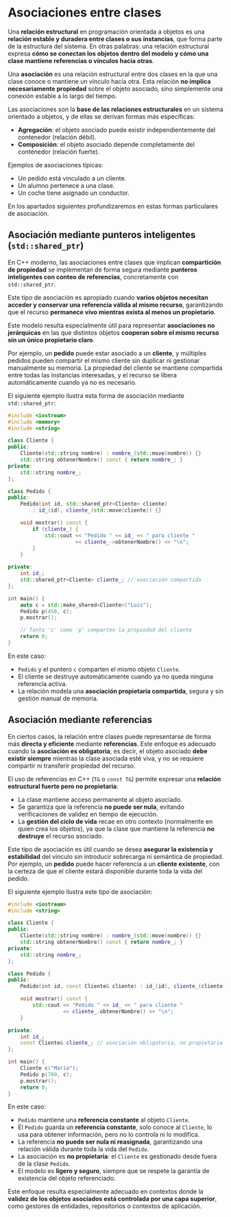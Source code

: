 # Asociaciones entre clases

Una **relación estructural** en programación orientada a objetos es una **relación estable y duradera entre clases o sus instancias**, que forma parte de la estructura del sistema.
En otras palabras: una relación estructural expresa **cómo se conectan los objetos dentro del modelo y cómo una clase mantiene referencias o vínculos hacia otras**.

Una **asociación** es una relación estructural entre dos clases en la que una clase conoce o mantiene un vínculo hacia otra. Esta relación **no implica necesariamente propiedad** sobre el objeto asociado, sino simplemente una conexión estable a lo largo del tiempo.

Las asociaciones son la **base de las relaciones estructurales** en un sistema orientado a objetos, y de ellas se derivan formas más específicas:

* **Agregación**: el objeto asociado puede existir independientemente del contenedor (relación débil).
* **Composición**: el objeto asociado depende completamente del contenedor (relación fuerte).

Ejemplos de asociaciones típicas:

* Un pedido está vinculado a un cliente.
* Un alumno pertenece a una clase.
* Un coche tiene asignado un conductor.

En los apartados siguientes profundizaremos en estas formas particulares de asociación.

## Asociación mediante punteros inteligentes (`std::shared_ptr`)

En C++ moderno, las asociaciones entre clases que implican **compartición de propiedad** se implementan de forma segura mediante **punteros inteligentes con conteo de referencias**, concretamente con `std::shared_ptr`.

Este tipo de asociación es apropiado cuando **varios objetos necesitan acceder y conservar una referencia válida al mismo recurso**, garantizando que el recurso **permanece vivo mientras exista al menos un propietario**.

Este modelo resulta especialmente útil para representar **asociaciones no jerárquicas** en las que distintos objetos **cooperan sobre el mismo recurso sin un único propietario claro**.

Por ejemplo, un **pedido** puede estar asociado a un **cliente**, y múltiples pedidos pueden compartir el mismo cliente sin duplicar ni gestionar manualmente su memoria.
La propiedad del cliente se mantiene compartida entre todas las instancias interesadas, y el recurso se libera automáticamente cuando ya no es necesario.

El siguiente ejemplo ilustra esta forma de asociación mediante `std::shared_ptr`:

```cpp
#include <iostream>
#include <memory>
#include <string>

class Cliente {
public:
    Cliente(std::string nombre) : nombre_(std::move(nombre)) {}
    std::string obtenerNombre() const { return nombre_; }
private:
    std::string nombre_;
};

class Pedido {
public:
    Pedido(int id, std::shared_ptr<Cliente> cliente) 
        : id_(id), cliente_(std::move(cliente)) {}

    void mostrar() const {
        if (cliente_) {
            std::cout << "Pedido " << id_ << " para cliente " 
                      << cliente_->obtenerNombre() << "\n";
        }
    }

private:
    int id_;
    std::shared_ptr<Cliente> cliente_; // asociación compartida
};

int main() {
    auto c = std::make_shared<Cliente>("Luis");
    Pedido p(456, c);
    p.mostrar();

    // Tanto 'c' como 'p' comparten la propiedad del cliente
    return 0;
}
```

En este caso:

* `Pedido` y el puntero `c` comparten el mismo objeto `Cliente`.
* El cliente se destruye automáticamente cuando ya no queda ninguna referencia activa.
* La relación modela una **asociación propietaria compartida**, segura y sin gestión manual de memoria.


## Asociación mediante referencias

En ciertos casos, la relación entre clases puede representarse de forma más **directa y eficiente** mediante **referencias**.
Este enfoque es adecuado cuando la **asociación es obligatoria**, es decir, el objeto asociado **debe existir siempre** mientras la clase asociada esté viva, y no se requiere compartir ni transferir propiedad del recurso.

El uso de referencias en C++ (`T&` o `const T&`) permite expresar una **relación estructural fuerte pero no propietaria**:

* La clase mantiene acceso permanente al objeto asociado.
* Se garantiza que la referencia **no puede ser nula**, evitando verificaciones de validez en tiempo de ejecución.
* La **gestión del ciclo de vida** recae en otro contexto (normalmente en quien crea los objetos), ya que la clase que mantiene la referencia **no destruye** el recurso asociado.

Este tipo de asociación es útil cuando se desea **asegurar la existencia y estabilidad** del vínculo sin introducir sobrecarga ni semántica de propiedad.
Por ejemplo, un **pedido** puede hacer referencia a un **cliente existente**, con la certeza de que el cliente estará disponible durante toda la vida del pedido.

El siguiente ejemplo ilustra este tipo de asociación:

```cpp
#include <iostream>
#include <string>

class Cliente {
public:
    Cliente(std::string nombre) : nombre_(std::move(nombre)) {}
    std::string obtenerNombre() const { return nombre_; }
private:
    std::string nombre_;
};

class Pedido {
public:
    Pedido(int id, const Cliente& cliente) : id_(id), cliente_(cliente) {}

    void mostrar() const {
        std::cout << "Pedido " << id_ << " para cliente " 
                  << cliente_.obtenerNombre() << "\n";
    }

private:
    int id_;
    const Cliente& cliente_; // asociación obligatoria, no propietaria
};

int main() {
    Cliente c("María");
    Pedido p(789, c);
    p.mostrar();
    return 0;
}
```

En este caso:

* `Pedido` mantiene una **referencia constante** al objeto `Cliente`.
* El `Pedido` guarda un **referencia constante**, solo conoce al `Cliente`, lo usa para obtener información, pero no lo controla ni lo modifica.
* La referencia **no puede ser nula ni reasignada**, garantizando una relación válida durante toda la vida del `Pedido`.
* La asociación es **no propietaria**: el `Cliente` es gestionado desde fuera de la clase `Pedido`.
* El modelo es **ligero y seguro**, siempre que se respete la garantía de existencia del objeto referenciado.

Este enfoque resulta especialmente adecuado en contextos donde la **validez de los objetos asociados está controlada por una capa superior**, como gestores de entidades, repositorios o contextos de aplicación.

